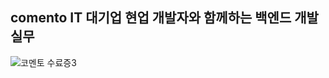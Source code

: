 ## comento IT 대기업 현업 개발자와 함께하는 백엔드 개발 실무
![코멘토 수료증3](https://github.com/user-attachments/assets/82937367-b995-4a88-a4e0-a0965c3acb7a)
